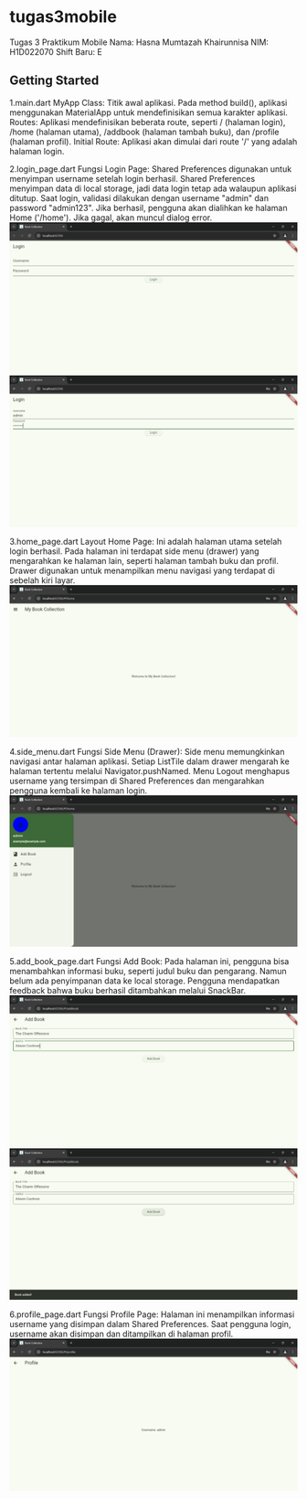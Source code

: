 # tugas3mobile

Tugas 3 Praktikum Mobile
Nama: Hasna Mumtazah Khairunnisa
NIM: H1D022070
Shift Baru: E

## Getting Started

1.main.dart
MyApp Class: Titik awal aplikasi. Pada method build(), aplikasi menggunakan MaterialApp untuk mendefinisikan semua karakter aplikasi. 
Routes: Aplikasi mendefinisikan beberata route, seperti / (halaman login), /home (halaman utama), /addbook (halaman tambah buku), dan /profile (halaman profil).
Initial Route: Aplikasi akan dimulai dari route '/' yang adalah halaman login.

2.login_page.dart
Fungsi Login Page: Shared Preferences digunakan untuk menyimpan username setelah login berhasil. Shared Preferences menyimpan data di local storage, jadi data login tetap ada walaupun aplikasi ditutup.
Saat login, validasi dilakukan dengan username "admin" dan password "admin123". Jika berhasil, pengguna akan dialihkan ke halaman Home ('/home'). Jika gagal, akan muncul dialog error.
![Tampilan Login](login.png)
![Tampilan Login Isi](loginisi.png)

3.home_page.dart
Layout Home Page: Ini adalah halaman utama setelah login berhasil. Pada halaman ini terdapat side menu (drawer) yang mengarahkan ke halaman lain, seperti halaman tambah buku dan profil.
Drawer digunakan untuk menampilkan menu navigasi yang terdapat di sebelah kiri layar.
![Tampilan Home Page](homepage.png)

4.side_menu.dart
Fungsi Side Menu (Drawer): Side menu memungkinkan navigasi antar halaman aplikasi. Setiap ListTile dalam drawer mengarah ke halaman tertentu melalui Navigator.pushNamed.
Menu Logout menghapus username yang tersimpan di Shared Preferences dan mengarahkan pengguna kembali ke halaman login.
![Tampilan Side Menu](sidemenu.png)

5.add_book_page.dart
Fungsi Add Book: Pada halaman ini, pengguna bisa menambahkan informasi buku, seperti judul buku dan pengarang. Namun belum ada penyimpanan data ke local storage. Pengguna mendapatkan feedback bahwa buku berhasil ditambahkan melalui SnackBar.
![Tampilan Add Book](addbook.png)
![Tampilan SnackBar Berhasil](bookadded.png)

6.profile_page.dart
Fungsi Profile Page: Halaman ini menampilkan informasi username yang disimpan dalam Shared Preferences. Saat pengguna login, username akan disimpan dan ditampilkan di halaman profil.
![Tampilan Profile](profile.png)